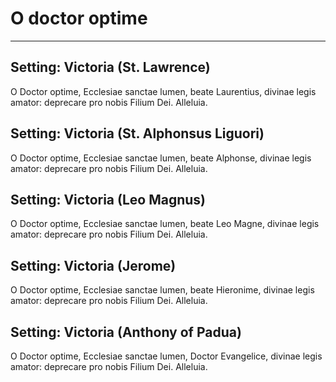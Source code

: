 # O doctor optime 

***

## Setting: Victoria (St. Lawrence)

O Doctor optime,
Ecclesiae sanctae lumen,
beate Laurentius,
divinae legis amator:
deprecare pro nobis Filium Dei.
Alleluia.

## Setting: Victoria (St. Alphonsus Liguori)

O Doctor optime,
Ecclesiae sanctae lumen,
beate Alphonse,
divinae legis amator:
deprecare pro nobis Filium Dei.
Alleluia.

## Setting: Victoria (Leo Magnus)

O Doctor optime,
Ecclesiae sanctae lumen,
beate Leo Magne,
divinae legis amator:
deprecare pro nobis Filium Dei.
Alleluia.

## Setting: Victoria (Jerome)

O Doctor optime,
Ecclesiae sanctae lumen,
beate Hieronime,
divinae legis amator:
deprecare pro nobis Filium Dei.
Alleluia.

## Setting: Victoria (Anthony of Padua)

O Doctor optime,
Ecclesiae sanctae lumen,
Doctor Evangelice,
divinae legis amator:
deprecare pro nobis Filium Dei.
Alleluia.